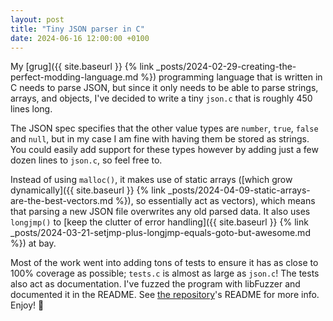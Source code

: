 ```yaml
---
layout: post
title: "Tiny JSON parser in C"
date: 2024-06-16 12:00:00 +0100
---
```


My [grug]({{ site.baseurl }} {% link _posts/2024-02-29-creating-the-perfect-modding-language.md %}) programming language that is written in C needs to parse JSON, but since it only needs to be able to parse strings, arrays, and objects, I've decided to write a tiny `json.c` that is roughly 450 lines long.

The JSON spec specifies that the other value types are `number`, `true`, `false` and `null`, but in my case I am fine with having them be stored as strings. You could easily add support for these types however by adding just a few dozen lines to `json.c`, so feel free to.

Instead of using `malloc()`, it makes use of static arrays ([which grow dynamically]({{ site.baseurl }} {% link _posts/2024-04-09-static-arrays-are-the-best-vectors.md %}), so essentially act as vectors), which means that parsing a new JSON file overwrites any old parsed data. It also uses `longjmp()` to [keep the clutter of error handling]({{ site.baseurl }} {% link _posts/2024-03-21-setjmp-plus-longjmp-equals-goto-but-awesome.md %}) at bay.

Most of the work went into adding tons of tests to ensure it has as close to 100% coverage as possible; `tests.c` is almost as large as `json.c`! The tests also act as documentation. I've fuzzed the program with libFuzzer and documented it in the README. See [the repository](https://github.com/MyNameIsTrez/tiny-json-parser-in-c)'s README for more info. Enjoy! 🙂
